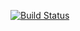 [![Build Status](https://travis-ci.org/woz91/lab06.svg?branch=master)](https://travis-ci.org/woz91/lab06)
